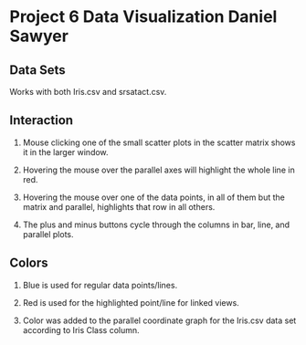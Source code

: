 # Project 6 Data Visualization Daniel Sawyer

## Data Sets
Works with both Iris.csv and srsatact.csv.

## Interaction
1. Mouse clicking one of the small scatter plots in the scatter matrix shows it in the larger window.

2. Hovering the mouse over the parallel axes will highlight the whole line in red.

3. Hovering the mouse over one of the data points, in all of them but the matrix and parallel, highlights that row in all others.

4. The plus and minus buttons cycle through the columns in bar, line, and parallel plots.

## Colors
1. Blue is used for regular data points/lines.

2. Red is used for the highlighted point/line for linked views.

3. Color was added to the parallel coordinate graph for the Iris.csv data set according to Iris Class column.